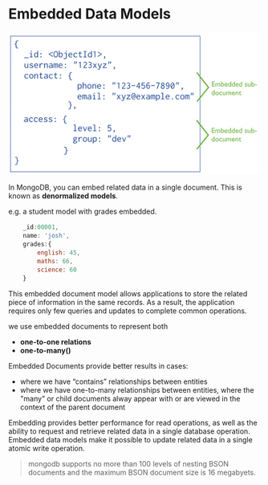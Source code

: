 # Embedded Data Models

![Data model!](/resources/data-model-denormalized.svg)

In MongoDB, you can embed related data in a single document. This is known as  **denormalized models**.

e.g. a student model  with grades embedded.

```js
    _id:00001,
    name: 'josh',
    grades:{
        english: 45,
        maths: 66,
        science: 60
    }
```

This embedded document model allows applications to store the related piece of information in the same records. As a result, the application requires only few queries and updates to complete common
operations.

we use embedded documents to represent both

- **one-to-one relations**
- **one-to-many()**

Embedded Documents provide better results in cases:

- where we have “contains” relationships between entities
- where we have one-to-many relationships between entities, where the "many" or child documents alway appear with or are viewed in the context of the parent document

Embedding provides better performance for read operations, as well as the ability to request and retrieve related data in a single database operation. Embedded data models make it possible to update related data in a single atomic write operation.

> mongodb supports no more than 100 levels of nesting BSON documents and the maximum BSON document size is 16 megabyets.
